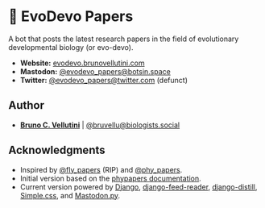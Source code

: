 # :bookmark_tabs: EvoDevo Papers

A bot that posts the latest research papers in the field of evolutionary developmental biology (or evo-devo).

- **Website:** [evodevo.brunovellutini.com](https://evodevo.brunovellutini.com)
- **Mastodon:** [@evodevo_papers@botsin.space](https://botsin.space/@evodevo_papers)
- **Twitter:** [@evodevo_papers@twitter.com](https://twitter.com/evodevo_papers) (defunct)

## Author

- [**Bruno C. Vellutini**](https://brunovellutini.com/) | [@bruvellu@biologists.social](https://biologists.social/@bruvellu)

## Acknowledgments

- Inspired by [@fly_papers](https://twitter.com/fly_papers) (RIP) and [@phy_papers](https://twitter.com/phy_papers).
- Initial version based on the [phypapers documentation](https://github.com/roblanf/phypapers).
- Current version powered by [Django](https://www.djangoproject.com), [django-feed-reader](https://github.com/xurble/django-feed-reader), [django-distill](https://django-distill.com/), [Simple.css](https://simplecss.org), and [Mastodon.py](https://github.com/halcy/Mastodon.py).
